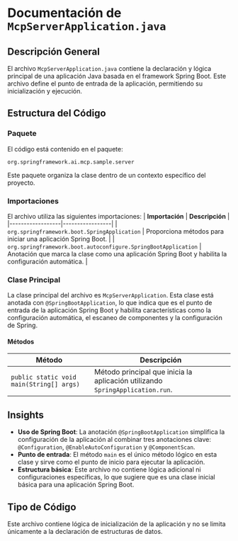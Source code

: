 # Documentación de `McpServerApplication.java`

## Descripción General
El archivo `McpServerApplication.java` contiene la declaración y lógica principal de una aplicación Java basada en el framework Spring Boot. Este archivo define el punto de entrada de la aplicación, permitiendo su inicialización y ejecución.

## Estructura del Código

### Paquete
El código está contenido en el paquete:
```
org.springframework.ai.mcp.sample.server
```
Este paquete organiza la clase dentro de un contexto específico del proyecto.

### Importaciones
El archivo utiliza las siguientes importaciones:
| **Importación** | **Descripción** |
|------------------|-----------------|
| `org.springframework.boot.SpringApplication` | Proporciona métodos para iniciar una aplicación Spring Boot. |
| `org.springframework.boot.autoconfigure.SpringBootApplication` | Anotación que marca la clase como una aplicación Spring Boot y habilita la configuración automática. |

### Clase Principal
La clase principal del archivo es `McpServerApplication`. Esta clase está anotada con `@SpringBootApplication`, lo que indica que es el punto de entrada de la aplicación Spring Boot y habilita características como la configuración automática, el escaneo de componentes y la configuración de Spring.

#### Métodos
| **Método** | **Descripción** |
|------------|-----------------|
| `public static void main(String[] args)` | Método principal que inicia la aplicación utilizando `SpringApplication.run`. |

## Insights
- **Uso de Spring Boot**: La anotación `@SpringBootApplication` simplifica la configuración de la aplicación al combinar tres anotaciones clave: `@Configuration`, `@EnableAutoConfiguration` y `@ComponentScan`.
- **Punto de entrada**: El método `main` es el único método lógico en esta clase y sirve como el punto de inicio para ejecutar la aplicación.
- **Estructura básica**: Este archivo no contiene lógica adicional ni configuraciones específicas, lo que sugiere que es una clase inicial básica para una aplicación Spring Boot.

## Tipo de Código
Este archivo contiene lógica de inicialización de la aplicación y no se limita únicamente a la declaración de estructuras de datos.
